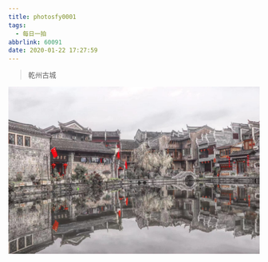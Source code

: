 ```yaml
---
title: photosfy0001
tags:
  - 每日一拍
abbrlink: 60091
date: 2020-01-22 17:27:59
---
```


> 乾州古城

<!--more-->

![](../imagesphotosfy0001/WechatIMG8.jpeg)

